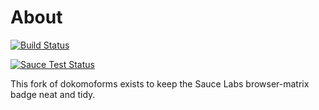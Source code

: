 # About
[![Build Status](https://travis-ci.org/SEL-Columbia/dokomoforms.svg?branch=master)](https://travis-ci.org/SEL-Columbia/dokomoforms)

[![Sauce Test Status](https://saucelabs.com/browser-matrix/dokomo_sauce_matrix.svg)](https://saucelabs.com/u/dokomo_sauce_matrix)

This fork of dokomoforms exists to keep the Sauce Labs browser-matrix badge neat and tidy.
